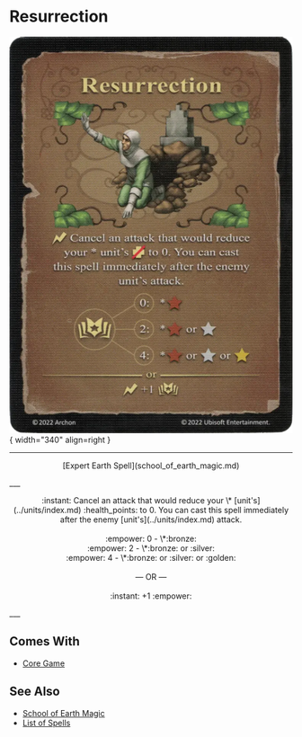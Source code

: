 # Resurrection

![Resurrection](../assets/spells-resurrection.webp){ width="340" align=right }

___
<p style="text-align: center;" markdown>[Expert Earth Spell](school_of_earth_magic.md)</p>
___
<p style="text-align: center;" markdown>:instant: Cancel an attack that would reduce your \* [unit's](../units/index.md) :health_points: to 0. You can cast this spell immediately after the enemy [unit's](../units/index.md) attack.<br><br>:empower: 0 - \*:bronze:<br>:empower: 2 - \*:bronze: or :silver:<br>:empower: 4 - \*:bronze: or :silver: or :golden:<br><br>— OR —<br><br>:instant: +1 :empower:</p>
___


## Comes With

- [Core Game](../content.md)


## See Also

- [School of Earth Magic](school_of_earth_magic.md)
- [List of Spells](index.md)
